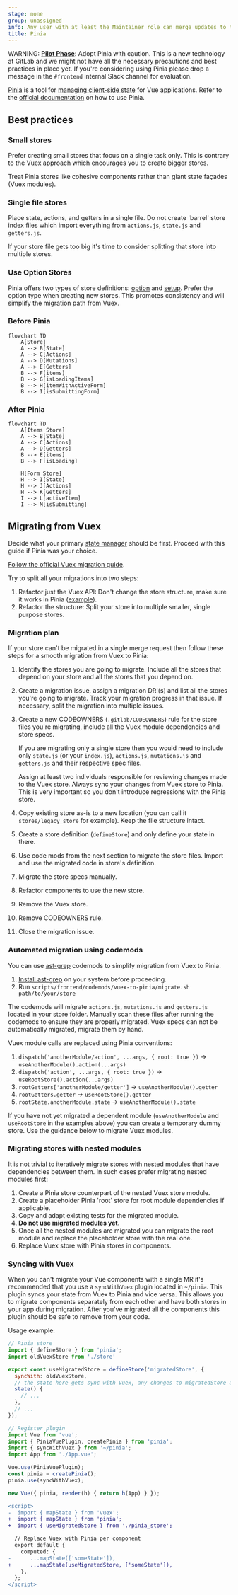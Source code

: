```yaml
---
stage: none
group: unassigned
info: Any user with at least the Maintainer role can merge updates to this content. For details, see https://docs.gitlab.com/ee/development/development_processes.html#development-guidelines-review.
title: Pinia
---
```


WARNING:
**[Pilot Phase](https://gitlab.com/gitlab-org/gitlab/-/issues/479279)**: Adopt Pinia with caution.
This is a new technology at GitLab and we might not have all the necessary precautions and best practices in place yet.
If you're considering using Pinia please drop a message in the `#frontend` internal Slack channel for evaluation.

[Pinia](https://pinia.vuejs.org/) is a tool for [managing client-side state](state_management.md) for Vue applications.
Refer to the [official documentation](https://pinia.vuejs.org/core-concepts/) on how to use Pinia.

## Best practices

### Small stores

Prefer creating small stores that focus on a single task only.
This is contrary to the Vuex approach which encourages you to create bigger stores.

Treat Pinia stores like cohesive components rather than giant state façades (Vuex modules).

### Single file stores

Place state, actions, and getters in a single file.
Do not create 'barrel' store index files which import everything from `actions.js`, `state.js` and `getters.js`.

If your store file gets too big it's time to consider splitting that store into multiple stores.

### Use Option Stores

Pinia offers two types of store definitions: [option](https://pinia.vuejs.org/core-concepts/#Option-Stores) and [setup](https://pinia.vuejs.org/core-concepts/#Setup-Stores).
Prefer the option type when creating new stores. This promotes consistency and will simplify the migration path from Vuex.

### Before Pinia

```mermaid
flowchart TD
    A[Store]
    A --> B[State]
    A --> C[Actions]
    A --> D[Mutations]
    A --> E[Getters]
    B --> F[items]
    B --> G[isLoadingItems]
    B --> H[itemWithActiveForm]
    B --> I[isSubmittingForm]
```

### After Pinia

```mermaid
flowchart TD
    A[Items Store]
    A --> B[State]
    A --> C[Actions]
    A --> D[Getters]
    B --> E[items]
    B --> F[isLoading]

    H[Form Store]
    H --> I[State]
    H --> J[Actions]
    H --> K[Getters]
    I --> L[activeItem]
    I --> M[isSubmitting]
```

## Migrating from Vuex

Decide what your primary [state manager](state_management.md) should be first.
Proceed with this guide if Pinia was your choice.

[Follow the official Vuex migration guide](https://pinia.vuejs.org/cookbook/migration-vuex.html).

Try to split all your migrations into two steps:

1. Refactor just the Vuex API: Don't change the store structure, make sure it works in Pinia ([example](https://gitlab.com/gitlab-org/gitlab/-/merge_requests/149489)).
1. Refactor the structure: Split your store into multiple smaller, single purpose stores.

### Migration plan

If your store can't be migrated in a single merge request then follow these steps for a smooth migration from Vuex to Pinia:

1. Identify the stores you are going to migrate. Include all the stores that depend on your store and all the stores that you depend on.
1. Create a migration issue, assign a migration DRI(s) and list all the stores you're going to migrate.
   Track your migration progress in that issue. If necessary, split the migration into multiple issues.
1. Create a new CODEOWNERS (`.gitlab/CODEOWNERS`) rule for the store files you're migrating, include all the Vuex module dependencies and store specs.

   If you are migrating only a single store then you would need to include only `state.js` (or your `index.js`),
   `actions.js`, `mutations.js` and `getters.js` and their respective spec files.

   Assign at least two individuals responsible for reviewing changes made to the Vuex store.
   Always sync your changes from Vuex store to Pinia. This is very important so you don't introduce regressions with the Pinia store.
1. Copy existing store as-is to a new location (you can call it `stores/legacy_store` for example). Keep the file structure intact.
1. Create a store definition (`defineStore`) and only define your state in there.
1. Use code mods from the next section to migrate the store files. Import and use the migrated code in store's definition.
1. Migrate the store specs manually.
1. Refactor components to use the new store.
1. Remove the Vuex store.
1. Remove CODEOWNERS rule.
1. Close the migration issue.

### Automated migration using codemods

You can use [ast-grep](https://ast-grep.github.io/) codemods to simplify migration from Vuex to Pinia.

1. [Install ast-grep](https://ast-grep.github.io/guide/quick-start.html#installation) on your system before proceeding.
1. Run `scripts/frontend/codemods/vuex-to-pinia/migrate.sh path/to/your/store`

The codemods will migrate `actions.js`, `mutations.js` and `getters.js` located in your store folder.
Manually scan these files after running the codemods to ensure they are properly migrated.
Vuex specs can not be automatically migrated, migrate them by hand.

Vuex module calls are replaced using Pinia conventions:

1. `dispatch('anotherModule/action', ...args, { root: true })` → `useAnotherModule().action(...args)`
1. `dispatch('action', ...args, { root: true })` → `useRootStore().action(...args)`
1. `rootGetters['anotherModule/getter']` → `useAnotherModule().getter`
1. `rootGetters.getter` → `useRootStore().getter`
1. `rootState.anotherModule.state` → `useAnotherModule().state`

If you have not yet migrated a dependent module (`useAnotherModule` and `useRootStore` in the examples above) you can create a temporary dummy store.
Use the guidance below to migrate Vuex modules.

### Migrating stores with nested modules

It is not trivial to iteratively migrate stores with nested modules that have dependencies between them.
In such cases prefer migrating nested modules first:

1. Create a Pinia store counterpart of the nested Vuex store module.
1. Create a placeholder Pinia 'root' store for root module dependencies if applicable.
1. Copy and adapt existing tests for the migrated module.
1. **Do not use migrated modules yet.**
1. Once all the nested modules are migrated you can migrate the root module and replace the placeholder store with the real one.
1. Replace Vuex store with Pinia stores in components.

### Syncing with Vuex

When you can't migrate your Vue components with a single MR it's recommended that you use a `syncWithVuex` plugin located in `~/pinia`.
This plugin syncs your state from Vuex to Pinia and vice versa.
This allows you to migrate components separately from each other and have both stores in your app during migration.
After you've migrated all the components this plugin should be safe to remove from your code.

Usage example:

```javascript
// Pinia store
import { defineStore } from 'pinia';
import oldVuexStore from './store'

export const useMigratedStore = defineStore('migratedStore', {
  syncWith: oldVuexStore,
  // the state here gets sync with Vuex, any changes to migratedStore also propagate to the Vuex store
  state() {
    // ...
  },
  // ...
});
```

```javascript
// Register plugin
import Vue from 'vue';
import { PiniaVuePlugin, createPinia } from 'pinia';
import { syncWithVuex } from '~/pinia';
import App from './App.vue';

Vue.use(PiniaVuePlugin);
const pinia = createPinia();
pinia.use(syncWithVuex);

new Vue({ pinia, render(h) { return h(App) } });
```

```diff
<script>
-  import { mapState } from 'vuex';
+  import { mapState } from 'pinia';
+  import { useMigratedStore } from './pinia_store';

  // Replace Vuex with Pinia per component
  export default {
    computed: {
-      ...mapState(['someState']),
+      ...mapState(useMigratedStore, ['someState']),
    },
  };
</script>
```
